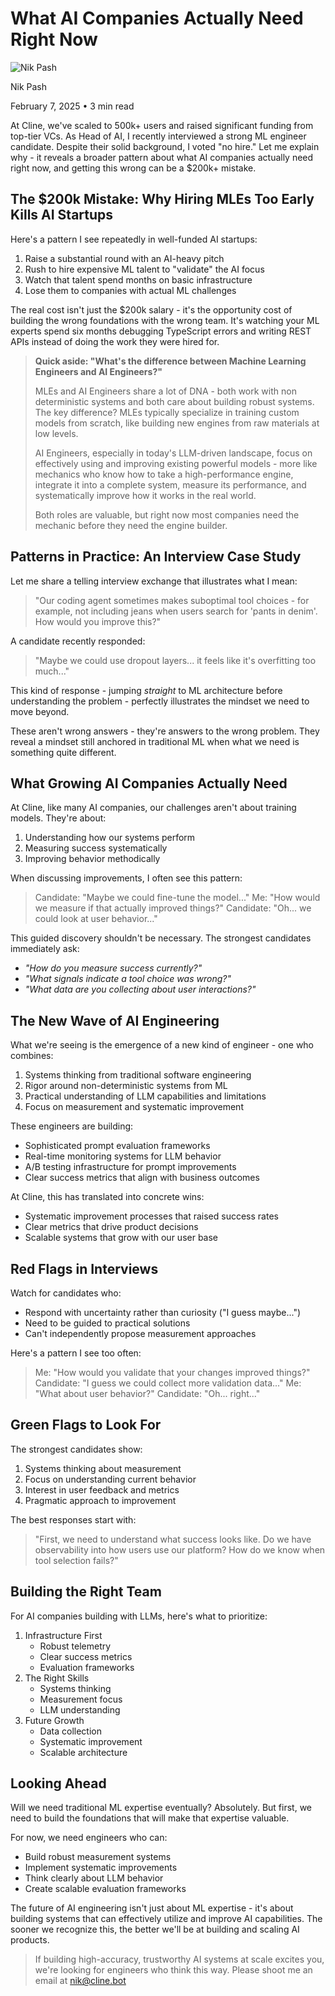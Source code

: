 # What AI Companies Actually Need Right Now

![Nik Pash](/_next/image?url=https%3A%2F%2Fcline.ghost.io%2Fcontent%2Fimages%2F2025%2F02%2Fprof-pic-upscaled--1-.png&w=96&q=75)

Nik Pash

February 7, 2025 • 3 min read

At Cline, we've scaled to 500k+ users and raised significant funding from top-tier VCs. As Head of AI, I recently interviewed a strong ML engineer candidate. Despite their solid background, I voted "no hire." Let me explain why - it reveals a broader pattern about what AI companies actually need right now, and getting this wrong can be a $200k+ mistake.

## The $200k Mistake: Why Hiring MLEs Too Early Kills AI Startups

Here's a pattern I see repeatedly in well-funded AI startups:

1. Raise a substantial round with an AI-heavy pitch
2. Rush to hire expensive ML talent to "validate" the AI focus
3. Watch that talent spend months on basic infrastructure
4. Lose them to companies with actual ML challenges

The real cost isn't just the $200k salary - it's the opportunity cost of building the wrong foundations with the wrong team. It's watching your ML experts spend six months debugging TypeScript errors and writing REST APIs instead of doing the work they were hired for.

> **Quick aside: "What's the difference between Machine Learning Engineers and AI Engineers?"**
>
> MLEs and AI Engineers share a lot of DNA - both work with non deterministic systems and both care about building robust systems. The key difference? MLEs typically specialize in training custom models from scratch, like building new engines from raw materials at low levels.
>
> AI Engineers, especially in today's LLM-driven landscape, focus on effectively using and improving existing powerful models - more like mechanics who know how to take a high-performance engine, integrate it into a complete system, measure its performance, and systematically improve how it works in the real world.
>
> Both roles are valuable, but right now most companies need the mechanic before they need the engine builder.

## Patterns in Practice: An Interview Case Study

Let me share a telling interview exchange that illustrates what I mean:

> "Our coding agent sometimes makes suboptimal tool choices - for example, not including jeans when users search for 'pants in denim'. How would you improve this?"

A candidate recently responded:

> "Maybe we could use dropout layers... it feels like it's overfitting too much..."

This kind of response - jumping *straight* to ML architecture before understanding the problem - perfectly illustrates the mindset we need to move beyond.

These aren't wrong answers - they're answers to the wrong problem. They reveal a mindset still anchored in traditional ML when what we need is something quite different.

## What Growing AI Companies Actually Need

At Cline, like many AI companies, our challenges aren't about training models. They're about:

1. Understanding how our systems perform
2. Measuring success systematically
3. Improving behavior methodically

When discussing improvements, I often see this pattern:

> Candidate: "Maybe we could fine-tune the model..."
> Me: "How would we measure if that actually improved things?"
> Candidate: "Oh... we could look at user behavior..."

This guided discovery shouldn't be necessary. The strongest candidates immediately ask:

* *"How do you measure success currently?"*
* *"What signals indicate a tool choice was wrong?"*
* *"What data are you collecting about user interactions?"*

## The New Wave of AI Engineering

What we're seeing is the emergence of a new kind of engineer - one who combines:

1. Systems thinking from traditional software engineering
2. Rigor around non-deterministic systems from ML
3. Practical understanding of LLM capabilities and limitations
4. Focus on measurement and systematic improvement

These engineers are building:

* Sophisticated prompt evaluation frameworks
* Real-time monitoring systems for LLM behavior
* A/B testing infrastructure for prompt improvements
* Clear success metrics that align with business outcomes

At Cline, this has translated into concrete wins:

* Systematic improvement processes that raised success rates
* Clear metrics that drive product decisions
* Scalable systems that grow with our user base

## Red Flags in Interviews

Watch for candidates who:

* Respond with uncertainty rather than curiosity ("I guess maybe...")
* Need to be guided to practical solutions
* Can't independently propose measurement approaches

Here's a pattern I see too often:

> Me: "How would you validate that your changes improved things?"
> Candidate: "I guess we could collect more validation data..."
> Me: "What about user behavior?"
> Candidate: "Oh... right..."

## Green Flags to Look For

The strongest candidates show:

1. Systems thinking about measurement
2. Focus on understanding current behavior
3. Interest in user feedback and metrics
4. Pragmatic approach to improvement

The best responses start with:

> "First, we need to understand what success looks like. Do we have observability into how users use our platform? How do we know when tool selection fails?"

## Building the Right Team

For AI companies building with LLMs, here's what to prioritize:

1. Infrastructure First
   * Robust telemetry
   * Clear success metrics
   * Evaluation frameworks
2. The Right Skills
   * Systems thinking
   * Measurement focus
   * LLM understanding
3. Future Growth
   * Data collection
   * Systematic improvement
   * Scalable architecture

## Looking Ahead

Will we need traditional ML expertise eventually? Absolutely. But first, we need to build the foundations that will make that expertise valuable.

For now, we need engineers who can:

* Build robust measurement systems
* Implement systematic improvements
* Think clearly about LLM behavior
* Create scalable evaluation frameworks

The future of AI engineering isn't just about ML expertise - it's about building systems that can effectively utilize and improve AI capabilities. The sooner we recognize this, the better we'll be at building and scaling AI products.

> If building high-accuracy, trustworthy AI systems at scale excites you, we're looking for engineers who think this way. Please shoot me an email at [nik@cline.bot](https://cline.ghost.io/the-2025-stack-how-complete-beginners-can-ship-their-first-full-stack-web-app/)
